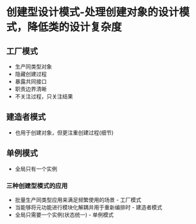 # 创建型设计模式-处理创建对象的设计模式，降低类的设计复杂度

## 工厂模式

- 生产同类型对象
- 隐藏创建过程
- 暴露共同接口
- 职责边界清晰
- 不关注过程，只关注结果

## 建造者模式

- 也用于创建对象，但更注重创建过程(细节)

## 单例模式

- 全局只有一个实例

### 三种创建型模式的应用

- 批量生产同类型应用来满足频繁使用的场景 - 工厂模式
- 当能够将元功能进行模块化解耦并用于重新编排时 - 建造者模式
- 全局只需要一个实例(状态统一) - 单例模式
